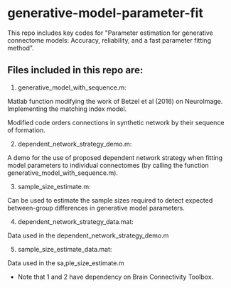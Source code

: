 # generative-model-parameter-fit
This repo includes key codes for "Parameter estimation for generative connectome models: Accuracy, reliability, and a fast parameter fitting method".
## Files included in this repo are:
1. generative_model_with_sequence.m: 
		
Matlab function modifying the work of Betzel et al (2016) on NeuroImage. Implementing the matching index model. 
		
Modified code orders connections in synthetic network by their sequence of formation.

2. dependent_network_strategy_demo.m:

A demo for the use of proposed dependent network strategy when fitting model parameters to individual connectomes (by calling the function generative_model_with_sequence.m).

3. sample_size_estimate.m:

Can be used to estimate the sample sizes required to detect expected between-group differences in generative model parameters.

4. dependent_network_strategy_data.mat:

Data used in the dependent_network_strategy_demo.m
		
5. sample_size_estimate_data.mat:

Data used in the sa,ple_size_estimate.m
		
* Note that 1 and 2 have dependency on Brain Connectivity Toolbox.

